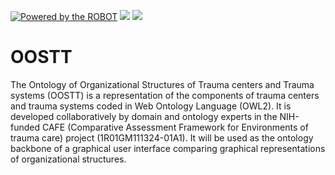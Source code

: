 [![Powered by the ROBOT](https://img.shields.io/static/v1?label=Powered%20by&message=ROBOT&color=green&style=flat)](http://robot.obolibrary.org/)
<a href="http://dashboard.obofoundry.org/dashboard/iao/dashboard.html"><img src="https://img.shields.io/endpoint?url=https%3A%2F%2Fraw.githubusercontent.com%2FOBOFoundry%2Fobo-dash.github.io%2Fgh-pages%2Fdashboard%2Foostt%2Fdashboard-qc-badge.json" /></a>
<a href="http://dashboard.obofoundry.org/dashboard/iao/dashboard.html"><img src="https://img.shields.io/endpoint?url=https%3A%2F%2Fraw.githubusercontent.com%2FOBOFoundry%2Fobo-dash.github.io%2Fgh-pages%2Fdashboard%2Foostt%2Fdashboard-score-badge.json" /></a>

# OOSTT
The Ontology of Organizational Structures of Trauma centers and Trauma systems (OOSTT) is a representation of the components of trauma centers and trauma systems coded in Web Ontology Language (OWL2). It is developed collaboratively by domain and ontology experts in the NIH-funded CAFE (Comparative Assessment Framework for Environments of trauma care) project (1R01GM111324-01A1). It will be used as the ontology backbone of a graphical user interface comparing graphical representations of organizational structures.
